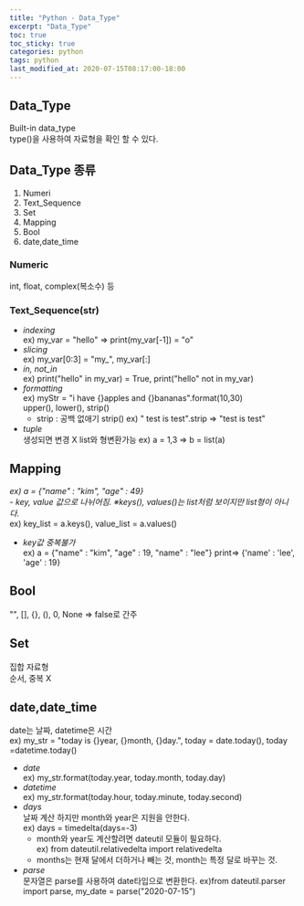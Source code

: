 ```yaml
---
title: "Python - Data_Type"
excerpt: "Data_Type"
toc: true
toc_sticky: true
categories: python
tags: python
last_modified_at: 2020-07-15T08:17:00-18:00
---
```

## Data_Type 
 
Built-in data_type  
type()을 사용하여 자료형을 확인 할 수 있다.

## Data_Type 종류  

1. Numeri  
1. Text_Sequence  
1. Set  
1. Mapping  
1. Bool
1. date,date_time

### Numeric  
int, float, complex(복소수) 등

### Text_Sequence(str)  
- *indexing*  
   ex) my_var = "hello" => print(my_var[-1]) = "o"  
- *slicing*  
   ex) my_var[0:3] = "my_", my_var[:]  
- *in, not_in*  
   ex) print("hello" in my_var) = True, print("hello" not in my_var)  
- *formatting*  
   ex) myStr = "i have {}apples and {}bananas".format(10,30)  
   upper(), lower(), strip()  
	- strip : 공백 없애기 strip() ex) "  test is test".strip => "test is test"  
- *tuple*  
   생성되면 변경 X list와 형변환가능 ex) a = 1,3 => b = list(a)  

## Mapping  
*ex) a = {"name" : "kim", "age" : 49}*  
	- *key, value 값으로 나뉘어짐.
	  ※keys(), values()는 list처럼 보이지만 list형이 아니다.*  
	   ex) key_list = a.keys(), value_list = a.values() 
- *key값 중복불가*  
   ex) a = {"name" : "kim", "age" : 19, "name" : "lee"} print=> {'name' : 'lee',  'age' : 19}  

## Bool
"", [], {}, (), 0, None => false로 간주

## Set
집합 자료형  
순서, 중복 X

## date,date_time
date는 날짜, datetime은 시간  
   ex) my_str = "today is {}year, {}month, {}day.", today = date.today(), today =datetime.today()  
- *date*  
   ex) my_str.format(today.year, today.month, today.day)
- *datetime*  
   ex) my_str.format(today.hour, today.minute, today.second)
- *days*  
   날짜 계산 하지만 month와 year은 지원을 안한다.  
   ex) days = timedelta(days=-3)  
	- month와 year도 계산할려면 dateutil 모듈이 필요하다.  
		ex) from dateutil.relativedelta import relativedelta  
	- months는 현재 달에서 더하거나 빼는 것, month는 특정 달로 바꾸는 것.  
- *parse*  
   문자열은 parse를 사용하여 date타입으로 변환한다.
   ex)from dateutil.parser import parse, my_date = parse("2020-07-15")